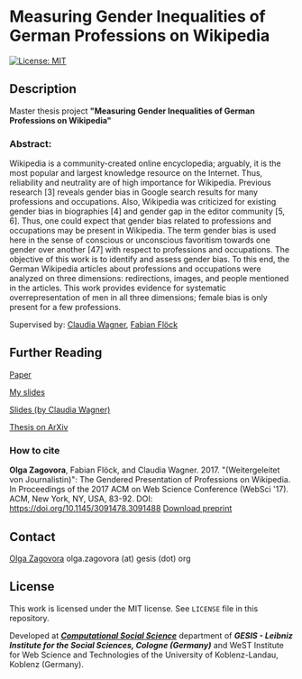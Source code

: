 # Measuring Gender Inequalities of German Professions on Wikipedia

[![License: MIT](https://img.shields.io/badge/License-MIT-yellow.svg)](https://opensource.org/licenses/MIT)

## Description


Master thesis project **"Measuring Gender Inequalities of German Professions on Wikipedia"**

### Abstract:

Wikipedia is a community-created online encyclopedia; arguably, it is the most popular and largest knowledge resource on the Internet. Thus, reliability and neutrality are of high importance for Wikipedia. Previous research [3] reveals gender bias in Google search results for many professions and occupations. Also, Wikipedia was criticized for existing gender bias in biographies [4] and gender gap in the editor community [5, 6]. Thus, one could expect that gender bias related to professions and occupations may be present in Wikipedia. The term gender bias is used here in the sense of conscious or unconscious favoritism towards one gender over another [47] with respect to professions and occupations. The objective of this work is to identify and assess gender bias. To this end, the German Wikipedia articles about professions and occupations were analyzed on three dimensions: redirections, images, and people mentioned in the articles. This work provides evidence for systematic overrepresentation of men in all three dimensions; female bias is only present for a few professions. 


Supervised by: [Claudia Wagner]( http://www.claudiawagner.info ), [Fabian Flöck]( https://f-squared.org/about.html ) 

## Further Reading

[Paper](https://doi.org/10.1145/3091478.3091488)

[My slides]( https://www.slideshare.net/OlgaZagovora1/measuring-gender-inequalities-of-german-professions-on-wikipedia )

[Slides (by Claudia Wagner)]( http://www.slideshare.net/clauwa/measuring-gender-inequality-in-wikipedia )

[Thesis on ArXiv]( https://arxiv.org/abs/1702.00829 )

### How to cite

**Olga Zagovora**, Fabian Flöck, and Claudia Wagner. 2017. "(Weitergeleitet von Journalistin)": The Gendered Presentation of Professions on Wikipedia. In Proceedings of the 2017 ACM on Web Science Conference (WebSci '17). ACM, New York, NY, USA, 83-92. DOI: https://doi.org/10.1145/3091478.3091488 
[Download preprint](https://arxiv.org/abs/1706.03848) 

## Contact

[Olga Zagovora](http://olgazagovora.ucoz.net/) olga.zagovora (at) gesis (dot) org

## License

This work is licensed under the MIT license. See ``LICENSE`` file in this repository.

Developed at ***[Computational Social Science](https://www.gesis.org/en/institute/abteilungen/computational-social-science/)*** department of ***GESIS - Leibniz Institute for the Social Sciences, Cologne (Germany)*** and WeST Institute for Web Science and Technologies of the University of Koblenz-Landau, Koblenz (Germany).
